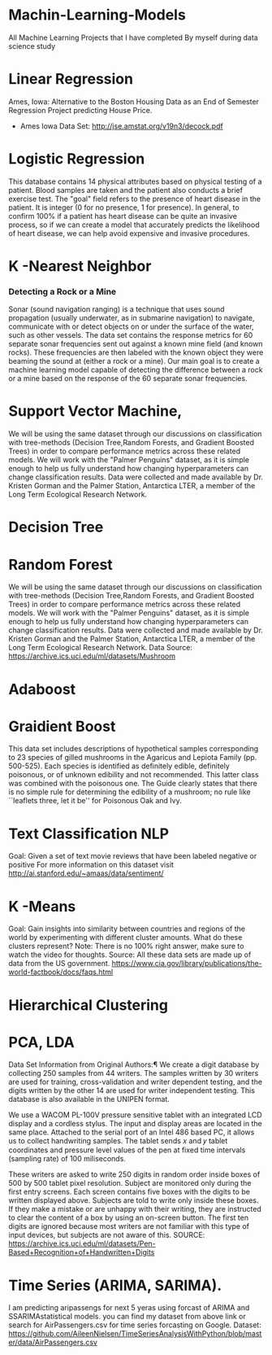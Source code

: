 # Machin-Learning-Models
All Machine Learning Projects that I have completed By myself during data science study
# Linear Regression 
Ames, Iowa: Alternative to the Boston Housing Data as an End of Semester Regression Project predicting House Price.
* Ames Iowa Data Set: http://jse.amstat.org/v19n3/decock.pdf

# Logistic Regression
This database contains 14 physical attributes based on physical testing of a patient. Blood samples are taken and the patient also conducts a brief exercise test. The "goal" field refers to the presence of heart disease in the patient. It is integer (0 for no presence, 1 for presence). In general, to confirm 100% if a patient has heart disease can be quite an invasive process, so if we can create a model that accurately predicts the likelihood of heart disease, we can help avoid expensive and invasive procedures.

# K -Nearest Neighbor 
### Detecting a Rock or a Mine

Sonar (sound navigation ranging) is a technique that uses sound propagation (usually underwater, as in submarine navigation) to navigate, communicate with or detect objects on or under the surface of the water, such as other vessels.
The data set contains the response metrics for 60 separate sonar frequencies sent out against a known mine field (and known rocks). These frequencies are then labeled with the known object they were beaming the sound at (either a rock or a mine). 
Our main goal is to create a machine learning model capable of detecting the difference between a rock or a mine based on the response of the 60 separate sonar frequencies.

# Support Vector Machine,
We will be using the same dataset through our discussions on classification with tree-methods (Decision Tree,Random Forests, and Gradient Boosted Trees) in order to compare performance metrics across these related models.
We will work with the "Palmer Penguins" dataset, as it is simple enough to help us fully understand how changing hyperparameters can change classification results.
Data were collected and made available by Dr. Kristen Gorman and the Palmer Station, Antarctica LTER, a member of the Long Term Ecological Research Network.

# Decision Tree 
# Random Forest 
We will be using the same dataset through our discussions on classification with tree-methods (Decision Tree,Random Forests, and Gradient Boosted Trees) in order to compare performance metrics across these related models.
We will work with the "Palmer Penguins" dataset, as it is simple enough to help us fully understand how changing hyperparameters can change classification results.
Data were collected and made available by Dr. Kristen Gorman and the Palmer Station, Antarctica LTER, a member of the Long Term Ecological Research Network.
Data Source: https://archive.ics.uci.edu/ml/datasets/Mushroom

# Adaboost 
# Graidient Boost
This data set includes descriptions of hypothetical samples corresponding to 23 species of gilled mushrooms in the Agaricus and Lepiota Family (pp. 500-525). Each species is identified as definitely edible, definitely poisonous, or of unknown edibility and not recommended. This latter class was combined with the poisonous one. The Guide clearly states that there is no simple rule for determining the edibility of a mushroom; no rule like ``leaflets three, let it be'' for Poisonous Oak and Ivy.

# Text Classification NLP 
Goal: Given a set of text movie reviews that have been labeled negative or positive
For more information on this dataset visit http://ai.stanford.edu/~amaas/data/sentiment/

# K -Means 
Goal:
Gain insights into similarity between countries and regions of the world by experimenting with different cluster amounts. What do these clusters represent? Note: There is no 100% right answer, make sure to watch the video for thoughts.
Source: All these data sets are made up of data from the US government. https://www.cia.gov/library/publications/the-world-factbook/docs/faqs.html


# Hierarchical Clustering 
# PCA, LDA 
Data Set Information from Original Authors:¶
We create a digit database by collecting 250 samples from 44 writers. The samples written by 30 writers are used for training, cross-validation and writer dependent testing, and the digits written by the other 14 are used for writer independent testing. This database is also available in the UNIPEN format.

We use a WACOM PL-100V pressure sensitive tablet with an integrated LCD display and a cordless stylus. The input and display areas are located in the same place. Attached to the serial port of an Intel 486 based PC, it allows us to collect handwriting samples. The tablet sends  𝑥
  and  𝑦
  tablet coordinates and pressure level values of the pen at fixed time intervals (sampling rate) of 100 miliseconds.

These writers are asked to write 250 digits in random order inside boxes of 500 by 500 tablet pixel resolution. Subject are monitored only during the first entry screens. Each screen contains five boxes with the digits to be written displayed above. Subjects are told to write only inside these boxes. If they make a mistake or are unhappy with their writing, they are instructed to clear the content of a box by using an on-screen button. The first ten digits are ignored because most writers are not familiar with this type of input devices, but subjects are not aware of this.
SOURCE: https://archive.ics.uci.edu/ml/datasets/Pen-Based+Recognition+of+Handwritten+Digits

# Time Series (ARIMA, SARIMA).
I am predicting aripassengs for next 5 yeras using forcast of ARIMA and SSARIMAstatistical models. you can find my dataset from above link or search for AirPassengers.csv for time series forcasting on Google.
Dataset: https://github.com/AileenNielsen/TimeSeriesAnalysisWithPython/blob/master/data/AirPassengers.csv
